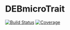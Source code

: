 # DEBmicroTrait

[![Build Status](https://travis-ci.com/giannamars/DEBmicroTrait.jl.svg?branch=master)](https://travis-ci.com/giannamars/DEBmicroTrait.jl)
[![Coverage](https://codecov.io/gh/giannamars/DEBmicroTrait.jl/branch/master/graph/badge.svg)](https://codecov.io/gh/giannamars/DEBmicroTrait.jl)
